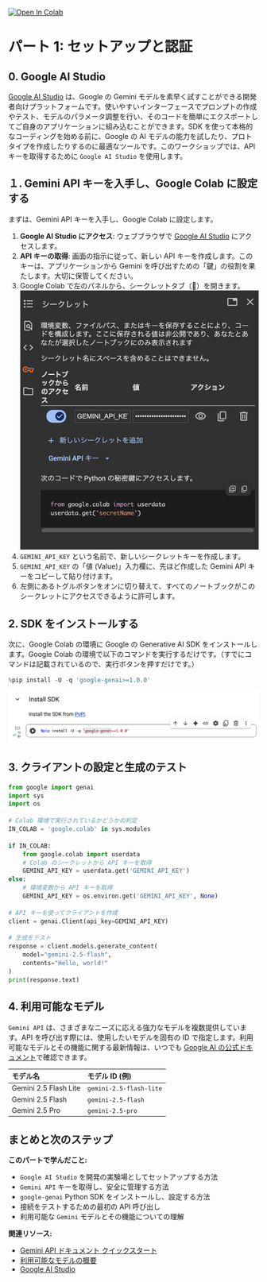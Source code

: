 [![Open In Colab](https://colab.research.google.com/assets/colab-badge.svg)](https://colab.research.google.com/github.com/kkitase/gemini-2.5-findy/blob/main/notebooks/00-jp-setup-and-authentication.ipynb)

# パート 1: セットアップと認証

## 0. Google AI Studio 

[Google AI Studio](https://aistudio.google.com/) は、Google の Gemini モデルを素早く試すことができる開発者向けプラットフォームです。使いやすいインターフェースでプロンプトの作成やテスト、モデルのパラメータ調整を行い、そのコードを簡単にエクスポートしてご自身のアプリケーションに組み込むことができます。SDK を使って本格的なコーディングを始める前に、Google の AI モデルの能力を試したり、プロトタイプを作成したりするのに最適なツールです。このワークショップでは、API キーを取得するために `Google AI Studio` を使用します。

## １. Gemini API キーを入手し、Google Colab に設定する

まずは、Gemini API キーを入手し、Google Colab に設定します。

1.  **Google AI Studio にアクセス**: ウェブブラウザで [Google AI Studio](https://aistudio.google.com/apikey) にアクセスします。
2.  **API キーの取得**: 画面の指示に従って、新しい API キーを作成します。このキーは、アプリケーションから Gemini を呼び出すための「鍵」の役割を果たします。大切に保管してください。
3.  Google Colab で左のパネルから、シークレットタブ（🔑）を開きます。
![alt text](<../image/ScreenShot 2025-08-13 13.59.19.png>)
4.  `GEMINI_API_KEY` という名前で、新しいシークレットキーを作成します。
5.  `GEMINI_API_KEY` の「値 (Value)」入力欄に、先ほど作成した Gemini API キーをコピーして貼り付けます。
6.  左側にあるトグルボタンをオンに切り替えて、すべてのノートブックがこのシークレットにアクセスできるように許可します。

## 2. SDK をインストールする

次に、Google Colab の環境に Google の Generative AI SDK をインストールします。Google Colab の環境で以下のコマンドを実行するだけです。（すでにコマンドは記載されているので、実行ボタンを押すだけです。）

```python
%pip install -U -q 'google-genai>=1.0.0'
```
![alt text](<../image/ScreenShot 2025-08-13 13.36.30.png>)

## 3. クライアントの設定と生成のテスト

```python
from google import genai
import sys
import os

# Colab 環境で実行されているかどうかの判定
IN_COLAB = 'google.colab' in sys.modules

if IN_COLAB:
    from google.colab import userdata
    # Colab のシークレットから API キーを取得
    GEMINI_API_KEY = userdata.get('GEMINI_API_KEY')
else:
    # 環境変数から API キーを取得
    GEMINI_API_KEY = os.environ.get('GEMINI_API_KEY', None)

# API キーを使ってクライアントを作成
client = genai.Client(api_key=GEMINI_API_KEY)

# 生成をテスト
response = client.models.generate_content(
    model="gemini-2.5-flash",
    contents="Hello, world!"
)
print(response.text)
```

## 4. 利用可能なモデル

`Gemini API` は、さまざまなニーズに応える強力なモデルを複数提供しています。API を呼び出す際には、使用したいモデルを固有の ID で指定します。利用可能なモデルとその機能に関する最新情報は、いつでも [Google AI の公式ドキュメント](https://ai.google.dev/gemini-api/docs/models)で確認できます。

| モデル名 | モデル ID (例) |
| :--- | :--- |
| Gemini 2.5 Flash Lite | `gemini-2.5-flash-lite` |
| Gemini 2.5 Flash | `gemini-2.5-flash` |
| Gemini 2.5 Pro | `gemini-2.5-pro` |

## まとめと次のステップ

**このパートで学んだこと:**
- `Google AI Studio` を開発の実験場としてセットアップする方法
- `Gemini API` キーを取得し、安全に管理する方法
- `google-genai` Python SDK をインストールし、設定する方法
- 接続をテストするための最初の API 呼び出し
- 利用可能な `Gemini` モデルとその機能についての理解

**関連リソース:**
- [Gemini API ドキュメント クイックスタート](https://ai.google.dev/gemini-api/docs/quickstart?lang=python&hl=ja)
- [利用可能なモデルの概要](https://ai.google.dev/gemini-api/docs/models)
- [Google AI Studio](https://aistudio.google.com/)